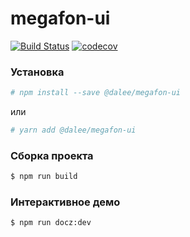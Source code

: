 # megafon-ui

[![Build Status](https://travis-ci.org/Dalee/megafon-ui.svg?branch=master)](https://travis-ci.org/Dalee/megafon-ui)
[![codecov](https://codecov.io/gh/Dalee/megafon-ui/branch/master/graph/badge.svg)](https://codecov.io/gh/Dalee/megafon-ui)

### Установка

```bash
# npm install --save @dalee/megafon-ui
```

или

```bash
# yarn add @dalee/megafon-ui
```

### Сборка проекта

```bash
$ npm run build
```

### Интерактивное демо

```bash
$ npm run docz:dev
```
